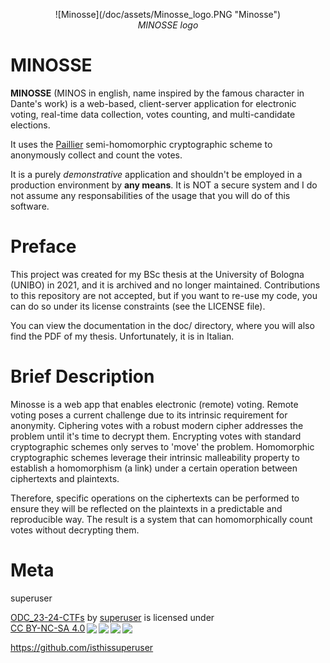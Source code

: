 <p align="center">
    ![Minosse](/doc/assets/Minosse_logo.PNG "Minosse")
    <br>
    <em>MINOSSE logo</em>
</p>

# MINOSSE
**MINOSSE** (MINOS in english, name inspired by the famous character in Dante's work) is a web-based, client-server application for electronic voting, real-time data collection, votes counting, and multi-candidate elections.

It uses the [Paillier](https://en.wikipedia.org/wiki/Paillier_cryptosystem) semi-homomorphic cryptographic scheme to anonymously collect and count the votes.

It is a purely *demonstrative* application and shouldn't be employed in a production environment by **any means**.
It is NOT a secure system and I do not assume any responsabilities of the usage that you will do of this software.

# Preface
This project was created for my BSc thesis at the University of Bologna (UNIBO) in 2021, and it is archived and no longer maintained. Contributions to this repository are not accepted, but if you want to re-use my code, you can do so under its license constraints (see the LICENSE file).

You can view the documentation in the doc/ directory, where you will also find the PDF of my thesis. Unfortunately, it is in Italian.

# Brief Description
Minosse is a web app that enables electronic (remote) voting. Remote voting poses a current challenge due to its intrinsic requirement for anonymity. Ciphering votes with a robust modern cipher addresses the problem until it's time to decrypt them. Encrypting votes with standard cryptographic schemes only serves to 'move' the problem. Homomorphic cryptographic schemes leverage their intrinsic malleability property to establish a homomorphism (a link) under a certain operation between ciphertexts and plaintexts.

Therefore, specific operations on the ciphertexts can be performed to ensure they will be reflected on the plaintexts in a predictable and reproducible way. The result is a system that can homomorphically count votes without decrypting them.

# Meta
superuser

<p xmlns:cc="http://creativecommons.org/ns#" xmlns:dct="http://purl.org/dc/terms/"><a property="dct:title" rel="cc:attributionURL" href="https://github.com/isthissuperuser/ODC_23-24-CTFs#what-is-a-ctf">ODC_23-24-CTFs</a> by <a rel="cc:attributionURL dct:creator" property="cc:attributionName" href="https://github.com/isthissuperuser">superuser</a> is licensed under <a href="http://creativecommons.org/licenses/by-nc-sa/4.0/?ref=chooser-v1" target="_blank" rel="license noopener noreferrer" style="display:inline-block;">CC BY-NC-SA 4.0<img style="height:22px!important;margin-left:3px;vertical-align:text-bottom;" src="https://mirrors.creativecommons.org/presskit/icons/cc.svg?ref=chooser-v1"><img style="height:22px!important;margin-left:3px;vertical-align:text-bottom;" src="https://mirrors.creativecommons.org/presskit/icons/by.svg?ref=chooser-v1"><img style="height:22px!important;margin-left:3px;vertical-align:text-bottom;" src="https://mirrors.creativecommons.org/presskit/icons/nc.svg?ref=chooser-v1"><img style="height:22px!important;margin-left:3px;vertical-align:text-bottom;" src="https://mirrors.creativecommons.org/presskit/icons/sa.svg?ref=chooser-v1"></a></p>

https://github.com/isthissuperuser